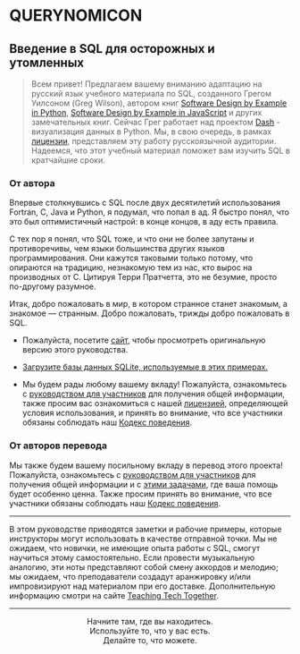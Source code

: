 # QUERYNOMICON

## Введение в SQL для осторожных и утомленных <!-- {docsify-ignore} -->

> Всем привет!
> Предлагаем вашему вниманию адаптацию на русский язык учебного материала по SQL, созданного Грегом Уилсоном (Greg Wilson), автором книг [Software Design by Example in Python](https://third-bit.com/sdxpy/), [Software Design by Example in JavaScript](https://third-bit.com/sdxjs/) и других замечательных книг.
> Сейчас Грег работает над проектом [Dash](https://dash.plotly.com/dash-core-components/graph) - визуализация данных в Python. Мы, в свою очередь, в рамках [лицензии](https://lessonomicon.github.io/querynomicon/license.html), представляем эту работу русскоязычной аудитории.
> Надеемся, что этот учебный материал поможет вам изучить SQL в кратчайшие сроки.

### От автора

Впервые столкнувшись с SQL после двух десятилетий использования Fortran, C, Java и Python, я подумал, что попал в ад. Я быстро понял, что это был оптимистичный настрой: в конце концов, в аду есть правила.

С тех пор я понял, что SQL тоже, и что они не более запутаны и противоречивы, чем языки большинства других языков программирования. Они кажутся таковыми только потому, что опираются на традицию, незнакомую тем из нас, кто вырос на производных от C. Цитируя Терри Пратчетта, это не безумие, просто по-другому разумное.

Итак, добро пожаловать в мир, в котором странное станет знакомым, а знакомое — странным. Добро пожаловать, трижды добро пожаловать в SQL.

- Пожалуйста, посетите [сайт](https://lessonomicon.github.io/querynomicon/), чтобы просмотреть оригинальную версию этого руководства.

- [Загрузите базы данных SQLite, используемые в этих примерах.](https://github.com/lessonomicon/querynomicon/raw/main/querynomicon.zip)

- Мы будем рады любому вашему вкладу! Пожалуйста, ознакомьтесь с [руководством для участников](https://lessonomicon.github.io/querynomicon/contributing.html) для получения общей информации, также просим вас ознакомиться с нашей [лицензией](https://lessonomicon.github.io/querynomicon/license.html), определяющей условия использования, и принять во внимание, что все участники обязаны соблюдать наш [Кодекс поведения](https://lessonomicon.github.io/querynomicon/code_of_conduct.html).

### От авторов перевода

Мы также будем вашему посильному вкладу в перевод этого проекта! Пожалуйста, ознакомьтесь с [руководством для участников](/resources/contributors.md) для получения общей информации и с [этими задачами](https://github.com/vndv/querynomicon/issues), где ваша помощь будет особенно ценна. Также просим принять во внимание, что все участники обязаны соблюдать наш [Кодекс поведения](/resources/code_of_conduit.md).

---

В этом руководстве приводятся заметки и рабочие примеры, которые инструкторы могут использовать в качестве отправной точки. Мы не ожидаем, что новички, не имеющие опыта работы с SQL, смогут научиться этому самостоятельно. Если провести музыкальную аналогию, эти ноты представляют собой смену аккордов и мелодию; мы ожидаем, что преподаватели создадут аранжировку и/или импровизируют над материалом при его доставке. Дополнительную информацию смотри на сайте [Teaching Tech Together](https://teachtogether.tech/).      

---

<center>Начните там, где вы находитесь.</center>
<center>Используйте то, что у вас есть.</center>
<center>Делайте то, что можете.</center>